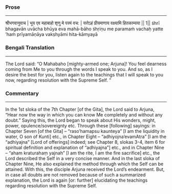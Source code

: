 ### Prose 
 --- 
श्रीभगवानुवाच |
भूय एव महाबाहो शृणु मे परमं वच: |
यत्तेऽहं प्रीयमाणाय वक्ष्यामि हितकाम्यया || 1||
śhrī bhagavān uvācha
bhūya eva mahā-bāho śhṛiṇu me paramaṁ vachaḥ
yatte ’haṁ prīyamāṇāya vakṣhyāmi hita-kāmyayā

### Bengali Translation 
 --- 
The Lord said: “O Mahabaho [mighty-armed one; Arjuna]! You feel dearness coming from Me to you through the words I speak to you. And so, as I desire the best for you, listen again to the teachings that I will speak to you now, regarding resolution with the Supreme Self. ”

### Commentary 
 --- 
In the 1st sloka of the 7th Chapter [of the Gita], the Lord said to Arjuna, “Hear now the way in which you can know Me completely and without any doubt.” Saying this, the Lord began to speak about His wonders, might, power, opulence/sovereignty etc. Through these [following] sayings: in Chapter Seven [of the Gita] – “raso’hamapsu kaunteya” [I am the liquidity in water, O son of Kunti] etc., in Chapter Eight – “adhiyojna’evamAtra” [I am the “adhiyajna” [Lord of offerings] indeed; see Chapter 8, slokas 3-4, item 6 for spiritual definition and explanation of “adhiyajna”] etc., and in Chapter Nine – “aham kraturahaṃ yajnah” [I am the rite, I am the fire sacrifice] etc., the Lord described the Self in a very concise manner. And in the last sloka of Chapter Nine, He also explained the method through which the Self can be attained. With this, the disciple Arjuna received the Lord’s endearment. But, in case all doubts are not removed because of such a summarized explanation, the Lord is again [or: further] elucidating the teachings regarding resolution with the Supreme Self.